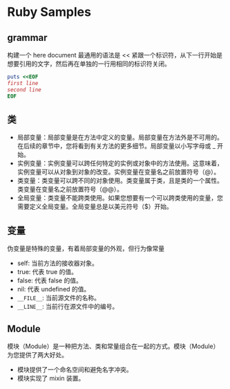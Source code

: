 # Ruby Samples

## grammar

构建一个 here document 最通用的语法是 << 紧跟一个标识符，从下一行开始是想要引用的文字，然后再在单独的一行用相同的标识符关闭。

```ruby
puts <<EOF
first line
second line
EOF
```

## 类

- 局部变量：局部变量是在方法中定义的变量。局部变量在方法外是不可用的。在后续的章节中，您将看到有关方法的更多细节。局部变量以小写字母或 \_ 开始。
- 实例变量：实例变量可以跨任何特定的实例或对象中的方法使用。这意味着，实例变量可以从对象到对象的改变。实例变量在变量名之前放置符号（@）。
- 类变量：类变量可以跨不同的对象使用。类变量属于类，且是类的一个属性。类变量在变量名之前放置符号（@@）。
- 全局变量：类变量不能跨类使用。如果您想要有一个可以跨类使用的变量，您需要定义全局变量。全局变量总是以美元符号（$）开始。

## 变量

伪变量是特殊的变量，有着局部变量的外观，但行为像常量

- self: 当前方法的接收器对象。
- true: 代表 true 的值。
- false: 代表 false 的值。
- nil: 代表 undefined 的值。
- `__FILE__`: 当前源文件的名称。
- `__LINE__`: 当前行在源文件中的编号。

## Module

模块（Module）是一种把方法、类和常量组合在一起的方式。模块（Module）为您提供了两大好处。

- 模块提供了一个命名空间和避免名字冲突。
- 模块实现了 mixin 装置。
